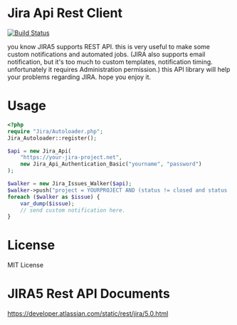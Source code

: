 # Jira Api Rest Client

[![Build Status](https://secure.travis-ci.org/chobie/jira-api-restclient.png)](http://travis-ci.org/chobie/jira-api-restclient)


you know JIRA5 supports REST API. this is very useful to make some custom notifications and automated jobs.
(JIRA also supports email notification, but it's too much to custom templates, notification timing. unfortunately it requires Administration permission.)
this API library will help your problems regarding JIRA. hope you enjoy it.

# Usage

````php
<?php
require "Jira/Autoloader.php";
Jira_Autoloader::register();

$api = new Jira_Api(
    "https://your-jira-project.net",
    new Jira_Api_Authentication_Basic("yourname", "password")
);

$walker = new Jira_Issues_Walker($api);
$walker->push("project = YOURPROJECT AND (status != closed and status != resolved) ORDER BY priority DESC");
foreach ($walker as $issue) {
    var_dump($issue);
    // send custom notification here.
}
````

# License

MIT License

# JIRA5 Rest API Documents

https://developer.atlassian.com/static/rest/jira/5.0.html

